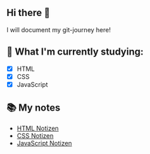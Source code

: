 ## Hi there 👋

I will document my git-journey here!

## 📖 What I'm currently studying:
- [X] HTML
- [X] CSS
- [X] JavaScript

## 📚 My notes
- [HTML Notizen](./notes/html.md)
- [CSS Notizen](./notes/css.md)
- [JavaScript Notizen](./notes/javascript.md)
